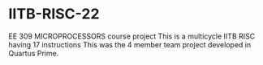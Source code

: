 # IITB-RISC-22
EE 309 MICROPROCESSORS course project 
This is a multicycle IITB RISC having 17 instructions
This was the 4 member team project developed in Quartus Prime.
